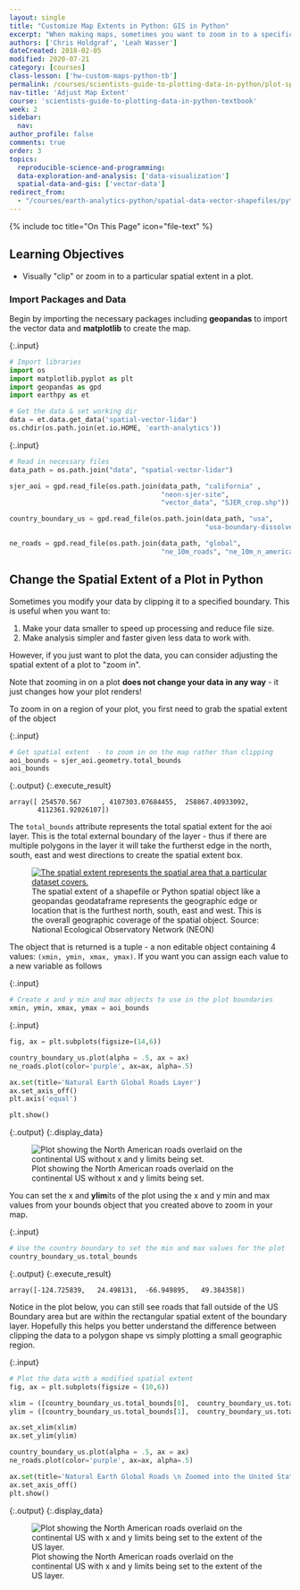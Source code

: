 ```yaml
---
layout: single
title: "Customize Map Extents in Python: GIS in Python"
excerpt: "When making maps, sometimes you want to zoom in to a specific area in your map. Learn how to adjust the x and y limits of your matplotlib and geopandas map to change the spatial extent that is displayed."
authors: ['Chris Holdgraf', 'Leah Wasser']
dateCreated: 2018-02-05
modified: 2020-07-21
category: [courses]
class-lesson: ['hw-custom-maps-python-tb']
permalink: /courses/scientists-guide-to-plotting-data-in-python/plot-spatial-data/customize-vector-plots/python-change-spatial-extent-of-map-matplotlib-geopandas/
nav-title: 'Adjust Map Extent'
course: 'scientists-guide-to-plotting-data-in-python-textbook'
week: 2
sidebar:
  nav:
author_profile: false
comments: true
order: 3
topics:
  reproducible-science-and-programming:
  data-exploration-and-analysis: ['data-visualization']
  spatial-data-and-gis: ['vector-data']
redirect_from:
  - "/courses/earth-analytics-python/spatial-data-vector-shapefiles/python-change-spatial-extent-of-map-matplotlib-geopandas/"
---
```


{% include toc title="On This Page" icon="file-text" %}

<div class='notice--success' markdown="1">

## <i class="fa fa-graduation-cap" aria-hidden="true"></i> Learning Objectives

* Visually "clip" or zoom in to a particular spatial extent in a plot.

</div>

### Import Packages and Data

Begin by importing the necessary packages including **geopandas** to import the vector data and **matplotlib** to create the map. 

{:.input}
```python
# Import libraries
import os
import matplotlib.pyplot as plt
import geopandas as gpd
import earthpy as et

# Get the data & set working dir
data = et.data.get_data('spatial-vector-lidar')
os.chdir(os.path.join(et.io.HOME, 'earth-analytics'))
```

{:.input}
```python
# Read in necessary files 
data_path = os.path.join("data", "spatial-vector-lidar")

sjer_aoi = gpd.read_file(os.path.join(data_path, "california" , 
                                      "neon-sjer-site", 
                                      "vector_data", "SJER_crop.shp"))

country_boundary_us = gpd.read_file(os.path.join(data_path, "usa", 
                                                 "usa-boundary-dissolved.shp"))

ne_roads = gpd.read_file(os.path.join(data_path, "global", 
                                      "ne_10m_roads", "ne_10m_n_america_roads.shp"))
```

## Change the Spatial Extent of a Plot in Python

Sometimes you modify your data by clipping it to a specified boundary. This is useful when you want to: 

1. Make your data smaller to speed up processing and reduce file size.
2. Make analysis simpler and faster given less data to work with.

However, if you just want to plot the data, you can consider adjusting the spatial extent of a plot to "zoom in".

Note that zooming in on a plot **does not change your data in any way** - it just changes how your plot renders!

To zoom in on a region of your plot, you first need to grab the spatial extent of the object 

{:.input}
```python
# Get spatial extent  - to zoom in on the map rather than clipping
aoi_bounds = sjer_aoi.geometry.total_bounds
aoi_bounds
```

{:.output}
{:.execute_result}



    array([ 254570.567     , 4107303.07684455,  258867.40933092,
           4112361.92026107])





The `total_bounds` attribute represents the total spatial extent for the aoi layer. This is the total external boundary of the layer - thus if there are multiple polygons in the layer it will take the furtherst edge in the north, south, east and west directions to create the spatial extent box. 

<figure>
    <a href="{{ site.url }}/images/earth-analytics/spatial-data/spatial-extent.png">
    <img src="{{ site.url }}/images/earth-analytics/spatial-data/spatial-extent.png" alt="The spatial extent represents the spatial area that a particular dataset covers."></a>
    <figcaption>The spatial extent of a shapefile or Python spatial object like a geopandas geodataframe represents the geographic edge or location that is the furthest north, south, east and
    west. This is the overall geographic coverage of the spatial object.
    Source: National Ecological Observatory Network (NEON)
    </figcaption>
</figure>

The object that is returned is a tuple - a non editable object containing 4 values:
`(xmin, ymin, xmax, ymax)`. If you want you can assign each value to a new variable as follows

{:.input}
```python
# Create x and y min and max objects to use in the plot boundaries
xmin, ymin, xmax, ymax = aoi_bounds
```

{:.input}
```python
fig, ax = plt.subplots(figsize=(14,6))

country_boundary_us.plot(alpha = .5, ax = ax)
ne_roads.plot(color='purple', ax=ax, alpha=.5)

ax.set(title='Natural Earth Global Roads Layer')
ax.set_axis_off()
plt.axis('equal')

plt.show()
```

{:.output}
{:.display_data}

<figure>

<img src = "{{ site.url }}/images/courses/plot-data-in-python-textbook/02-plot-spatial-data/customize-vector-plots/2018-02-05-plot02-set-plot-x-y-limits-python/2018-02-05-plot02-set-plot-x-y-limits-python_8_0.png" alt = "Plot showing the North American roads overlaid on the continental US without x and y limits being set.">
<figcaption>Plot showing the North American roads overlaid on the continental US without x and y limits being set.</figcaption>

</figure>




You can set the x and **ylim**its of the plot using the x and y min and max values from your bounds object that you created above to zoom in your map. 

{:.input}
```python
# Use the country boundary to set the min and max values for the plot
country_boundary_us.total_bounds
```

{:.output}
{:.execute_result}



    array([-124.725839,   24.498131,  -66.949895,   49.384358])





Notice in the plot below, you can still see roads that fall outside of the US Boundary area but are within the rectangular spatial extent of the boundary layer. Hopefully this helps you better understand the difference between clipping the data to a polygon shape vs simply plotting a small geographic region. 

{:.input}
```python
# Plot the data with a modified spatial extent
fig, ax = plt.subplots(figsize = (10,6))

xlim = ([country_boundary_us.total_bounds[0],  country_boundary_us.total_bounds[2]])
ylim = ([country_boundary_us.total_bounds[1],  country_boundary_us.total_bounds[3]])

ax.set_xlim(xlim)
ax.set_ylim(ylim)

country_boundary_us.plot(alpha = .5, ax = ax)
ne_roads.plot(color='purple', ax=ax, alpha=.5)

ax.set(title='Natural Earth Global Roads \n Zoomed into the United States')
ax.set_axis_off()
plt.show()
```

{:.output}
{:.display_data}

<figure>

<img src = "{{ site.url }}/images/courses/plot-data-in-python-textbook/02-plot-spatial-data/customize-vector-plots/2018-02-05-plot02-set-plot-x-y-limits-python/2018-02-05-plot02-set-plot-x-y-limits-python_12_0.png" alt = "Plot showing the North American roads overlaid on the continental US with x and y limits being set to the extent of the US layer.">
<figcaption>Plot showing the North American roads overlaid on the continental US with x and y limits being set to the extent of the US layer.</figcaption>

</figure>



